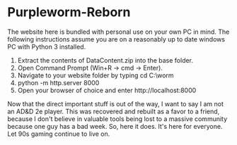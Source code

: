 # Purpleworm-Reborn

The website here is bundled with personal use on your own PC in mind.
The following instructions assume you are on a reasonably up to date windows PC with Python 3 installed.


1. Extract the contents of DataContent.zip into the base folder.
2. Open Command Prompt (Win+R → cmd → Enter).
3. Navigate to your website folder by typing cd C:\worm
4. python -m http.server 8000
5. Open your browser of choice and enter http://localhost:8000


Now that the direct important stuff is out of the way, I want to say I am not an AD&D 2e player. This was recovered and rebuilt as a favor to a friend, because I don't believe in valuable tools being lost to a massive community because one guy has a bad week. So, here it does. It's here for everyone. Let 90s gaming continue to live on.
